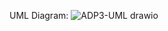 UML Diagram:
![ADP3-UML drawio](https://github.com/user-attachments/assets/efd4c03f-3521-452b-8133-becd522c1500)
